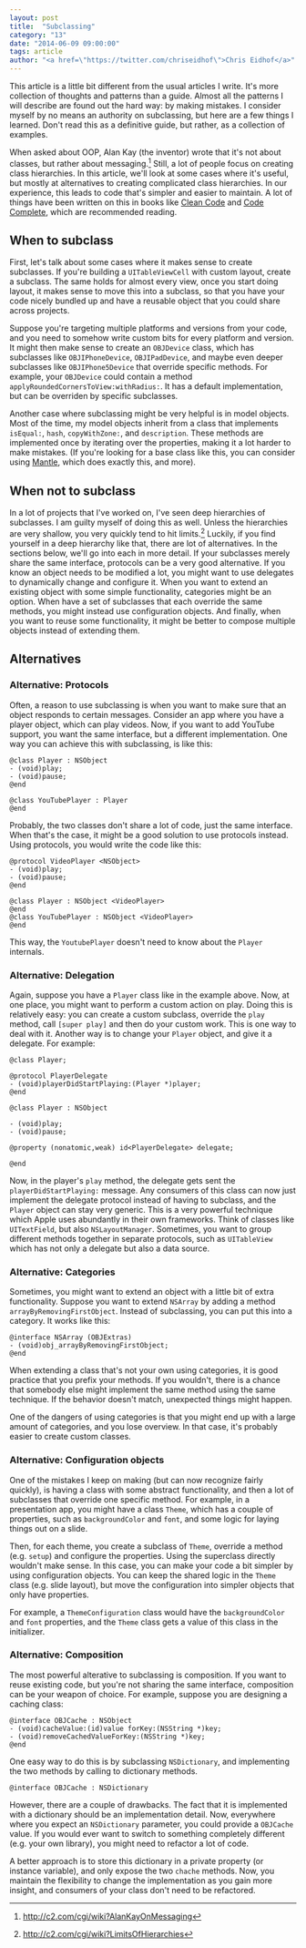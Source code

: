 ```yaml
---
layout: post
title:  "Subclassing"
category: "13"
date: "2014-06-09 09:00:00"
tags: article
author: "<a href=\"https://twitter.com/chriseidhof\">Chris Eidhof</a>"
---
```


This article is a little bit different from the usual articles I write. It's more collection of thoughts and patterns than a guide. Almost all the patterns I will describe are found out the hard way: by making mistakes. I consider myself by no means an authority on subclassing, but here are a few things I learned. Don't read this as a definitive guide, but rather, as a collection of examples.

When asked about OOP, Alan Kay (the inventor) wrote that it's not about classes, but rather about messaging.[^1] Still, a lot of people focus on creating class hierarchies. In this article, we'll look at some cases where it's useful, but mostly at alternatives to creating complicated class hierarchies. In our experience, this leads to code that's simpler and easier to maintain. A lot of things have been written on this in books like [Clean Code](http://www.amazon.com/Clean-Code-Handbook-Software-Craftsmanship/dp/0132350882) and [Code Complete](http://www.amazon.com/Code-Complete-Practical-Handbook-Construction/dp/0735619670), which are recommended reading.

[^1]: http://c2.com/cgi/wiki?AlanKayOnMessaging

## When to subclass

First, let's talk about some cases where it makes sense to create subclasses. If you're building a `UITableViewCell` with custom layout, create a subclass. The same holds for almost every view, once you start doing layout, it makes sense to move this into a subclass, so that you have your code nicely bundled up and have a reusable object that you could share across projects.

Suppose you're targeting multiple platforms and versions from your code, and you need to somehow write custom bits for every platform and version. It might then make sense to create an `OBJDevice` class, which has subclasses like `OBJIPhoneDevice`, `OBJIPadDevice`, and maybe even deeper subclasses like `OBJIPhone5Device` that override specific methods. For example, your `OBJDevice` could contain a method `applyRoundedCornersToView:withRadius:`. It has a default implementation, but can be overriden by specific subclasses.

Another case where subclassing might be very helpful is in model objects. Most of the time, my model objects inherit from a class that implements `isEqual:`, `hash`, `copyWithZone:`, and `description`. These methods are implemented once by iterating over the properties, making it a lot harder to make mistakes. (If you're looking for a base class like this, you can consider using [Mantle](https://github.com/mantle/mantle), which does exactly this, and more).

## When not to subclass

In a lot of projects that I've worked on, I've seen deep hierarchies of subclasses. I am guilty myself of doing this as well. Unless the hierarchies are very shallow, you very quickly tend to hit limits.[^2] 
Luckily, if you find yourself in a deep hierarchy like that, there are lot of alternatives. In the sections below, we'll go into each in more detail. If your subclasses merely share the same interface, protocols can be a very good alternative. If you know an object needs to be modified a lot, you might want to use delegates to dynamically change and configure it. When you want to extend an existing object with some simple functionality, categories might be an option. When have a set of subclasses that each override the same methods, you might instead use configuration objects. And finally, when you want to reuse some functionality, it might be better to compose multiple objects instead of extending them.

[^2]: http://c2.com/cgi/wiki?LimitsOfHierarchies

## Alternatives

### Alternative: Protocols

Often, a reason to use subclassing is when you want to make sure that an object responds to certain messages. Consider an app where you have a player object, which can play videos. Now, if you want to add YouTube support, you want the same interface, but a different implementation. One way you can achieve this with subclassing, is like this:

    @class Player : NSObject
    - (void)play;
    - (void)pause;
    @end

    @class YouTubePlayer : Player
    @end

Probably, the two classes don't share a lot of code, just the same interface. When that's the case, it might be a good solution to use protocols instead. Using protocols, you would write the code like this:

    @protocol VideoPlayer <NSObject>
    - (void)play;
    - (void)pause;
    @end

    @class Player : NSObject <VideoPlayer>
    @end
    @class YouTubePlayer : NSObject <VideoPlayer>
    @end

This way, the `YoutubePlayer` doesn't need to know about the `Player` internals.

### Alternative: Delegation

Again, suppose you have a `Player` class like in the example above. Now, at one place, you might want to perform a custom action on play. Doing this is relatively easy: you can create a custom subclass, override the `play` method, call `[super play]` and then do your custom work. This is one way to deal with it. Another way is to change your `Player` object, and give it a delegate. For example:

    @class Player;

    @protocol PlayerDelegate
    - (void)playerDidStartPlaying:(Player *)player;
    @end

    @class Player : NSObject

    - (void)play;
    - (void)pause;

    @property (nonatomic,weak) id<PlayerDelegate> delegate;

    @end

Now, in the player's `play` method, the delegate gets sent the `playerDidStartPlaying:` message. Any consumers of this class can now just implement the delegate protocol instead of having to subclass, and the `Player` object can stay very generic. This is a very powerful technique which Apple uses abundantly in their own frameworks. Think of classes like `UITextField`, but also `NSLayoutManager`. Sometimes, you want to group different methods together in separate protocols, such as `UITableView` which has not only a delegate but also a data source.

### Alternative: Categories

Sometimes, you might want to extend an object with a little bit of extra functionality. Suppose you want to extend `NSArray` by adding a method `arrayByRemovingFirstObject`. Instead of subclassing, you can put this into a category. It works like this:

    @interface NSArray (OBJExtras)
    - (void)obj_arrayByRemovingFirstObject;
    @end

When extending a class that's not your own using categories, it is good practice that you prefix your methods. If you wouldn't, there is a chance that somebody else might implement the same method using the same technique. If the behavior doesn't match, unexpected things might happen.

One of the dangers of using categories is that you might end up with a large amount of categories, and you lose overview. In that case, it's probably easier to create custom classes.

### Alternative: Configuration objects

One of the mistakes I keep on making (but can now recognize fairly quickly), is having a class with some abstract functionality, and then a lot of subclasses that override one specific method. For example, in a presentation app, you might have a class `Theme`, which has a couple of properties, such as `backgroundColor` and `font`, and some logic for laying things out on a slide.

Then, for each theme, you create a subclass of `Theme`, override a method (e.g. `setup`) and configure the properties. Using the superclass directly wouldn't make sense. In this case, you can make your code a bit simpler by using configuration objects. You can keep the shared logic in the `Theme` class (e.g. slide layout), but move the configuration into simpler objects that only have properties.

For example, a `ThemeConfiguration` class would have the `backgroundColor` and `font` properties, and the `Theme` class gets a value of this  class in the initializer.

### Alternative: Composition

The most powerful alterative to subclassing is composition. If you want to reuse existing code, but you're not sharing the same interface, composition can be your weapon of choice. For example, suppose you are designing a caching class:

    @interface OBJCache : NSObject
    - (void)cacheValue:(id)value forKey:(NSString *)key;
    - (void)removeCachedValueForKey:(NSString *)key;
    @end

One easy way to do this is by subclassing `NSDictionary`, and implementing the two methods by calling to dictionary methods. 

    @interface OBJCache : NSDictionary

However, there are a couple of drawbacks. The fact that it is implemented with a dictionary should be an implementation detail. Now, everywhere where you expect an `NSDictionary` parameter, you could provide a `OBJCache` value. If you would ever want to switch to something completely different (e.g. your own library), you might need to refactor a lot of code.

A better approach is to store this dictionary in a private property (or instance variable), and only expose the two `chache` methods. Now, you maintain the flexibility to change the implementation as you gain more insight, and consumers of your class don't need to be refactored.
